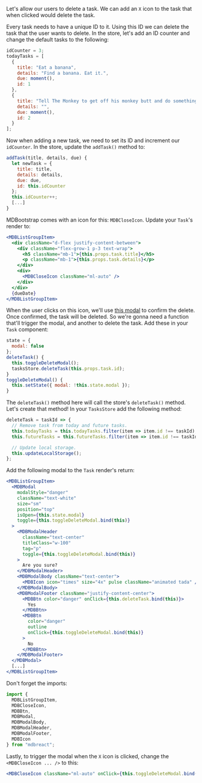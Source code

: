 Let's allow our users to delete a task. We can add an `X` icon to the task that when clicked would delete the task.

Every task needs to have a unique ID to it. Using this ID we can delete the task that the user wants to delete. In the store, let's add an ID counter and change the default tasks to the following:

```jsx
idCounter = 3;
todayTasks = [
  {
    title: "Eat a banana",
    details: "Find a banana. Eat it.",
    due: moment(),
    id: 1
  },
  {
    title: "Tell The Monkey to get off his monkey butt and do something.",
    details: "",
    due: moment(),
    id: 2
  }
];
```

Now when adding a new task, we need to set its ID and increment our `idCounter`. In the store, update the `addTask()` method to:

```jsx
addTask(title, details, due) {
  let newTask = {
    title: title,
    details: details,
    due: due,
    id: this.idCounter
  };
  this.idCounter++;
  [...]
}
```

MDBootstrap comes with an icon for this: `MDBCloseIcon`. Update your `Task`'s render to:

```jsx
<MDBListGroupItem>
  <div className="d-flex justify-content-between">
    <div className="flex-grow-1 p-3 text-wrap">
      <h5 className="mb-1">{this.props.task.title}</h5>
      <p className="mb-1">{this.props.task.details}</p>
    </div>
    <div>
      <MDBCloseIcon className="ml-auto" />
    </div>
  </div>
  {dueDate}
</MDBListGroupItem>
```

When the user clicks on this icon, we'll use [this modal]() to confirm the delete. Once confirmed, the task will be deleted. So we're gonna need a function that'll trigger the modal, and another to delete the task. Add these in your `Task` component:

```jsx
state = {
  modal: false
};
deleteTask() {
  this.toggleDeleteModal();
  tasksStore.deleteTask(this.props.task.id);
}
toggleDeleteModal() {
  this.setState({ modal: !this.state.modal });
}
```

The `deleteTask()` method here will call the store's `deleteTask()` method. Let's create that method! In your `TasksStore` add the following method:

```jsx
deleteTask = taskId => {
  // Remove task from today and future tasks.
  this.todayTasks = this.todayTasks.filter(item => item.id !== taskId);
  this.futureTasks = this.futureTasks.filter(item => item.id !== taskId);

  // Update local storage.
  this.updateLocalStorage();
};
```

Add the following modal to the `Task` render's return:

```jsx
<MDBListGroupItem>
  <MDBModal
    modalStyle="danger"
    className="text-white"
    size="sm"
    position="top"
    isOpen={this.state.modal}
    toggle={this.toggleDeleteModal.bind(this)}
  >
    <MDBModalHeader
      className="text-center"
      titleClass="w-100"
      tag="p"
      toggle={this.toggleDeleteModal.bind(this)}
    >
      Are you sure?
    </MDBModalHeader>
    <MDBModalBody className="text-center">
      <MDBIcon icon="times" size="4x" pulse className="animated tada" />
    </MDBModalBody>
    <MDBModalFooter className="justify-content-center">
      <MDBBtn color="danger" onClick={this.deleteTask.bind(this)}>
        Yes
      </MDBBtn>
      <MDBBtn
        color="danger"
        outline
        onClick={this.toggleDeleteModal.bind(this)}
      >
        No
      </MDBBtn>
    </MDBModalFooter>
  </MDBModal>
  [...]
</MDBListGroupItem>
```

Don't forget the imports:

```jsx
import {
  MDBListGroupItem,
  MDBCloseIcon,
  MDBBtn,
  MDBModal,
  MDBModalBody,
  MDBModalHeader,
  MDBModalFooter,
  MDBIcon
} from "mdbreact";
```

Lastly, to trigger the modal when the `X` icon is clicked, change the `<MDBCloseIcon ... />` to this:

```jsx
<MDBCloseIcon className="ml-auto" onClick={this.toggleDeleteModal.bind(this)} />
```
